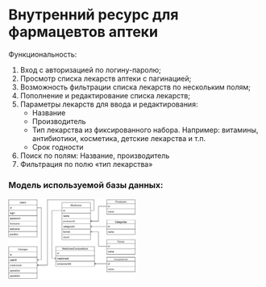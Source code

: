 # Внутренний ресурс для фармацевтов аптеки
Функциональность:
1.  Вход с авторизацией по логину-паролю;
1.  Просмотр списка лекарств аптеки с пагинацией;
1.  Возможность фильтрации списка лекарств по нескольким полям;
1.  Пополнение и редактирование списка лекарств;
1.  Параметры лекарств для ввода и редактирования:
    * Название
    * Производитель
    * Тип лекарства из фиксированного набора. Например: витамины, антибиотики, косметика, детские лекарства и т.п.
    * Срок годности
1.  Поиск по полям: Название, производитель
1.  Фильтрация по полю «тип лекарства»

### Модель используемой базы данных:
<img src="./ERM/ERM.png" alt="ERM" width="50%" height="50%">